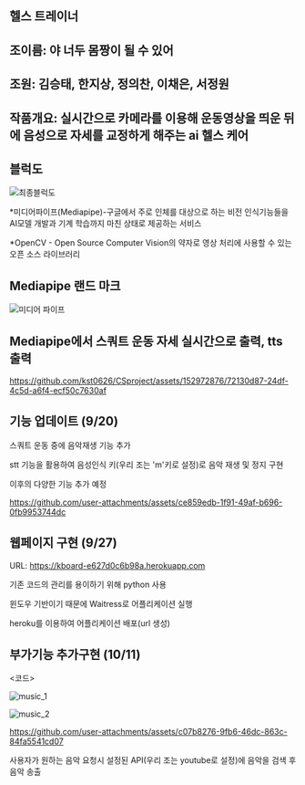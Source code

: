 ## 헬스 트레이너
## 조이름: 야 너두 몸짱이 될 수 있어

## 조원: 김승태, 한지상, 정의찬, 이채은, 서정원

## 작품개요: 실시간으로 카메라를 이용해 운동영상을 띄운 뒤에 음성으로 자세를 교정하게 해주는 ai 헬스 케어

## 블럭도
![최종블럭도](https://github.com/user-attachments/assets/e6543997-958c-4c59-8fa3-e294d4d574d9)

*미디어파이프(Mediapipe)-구글에서 주로 인체를 대상으로 하는 비전 인식기능들을 AI모델 개발과 기계 학습까지 마친 상태로 제공하는 서비스

*OpenCV - Open Source Computer Vision의 약자로 영상 처리에 사용할 수 있는 오픈 소스 라이브러리



## Mediapipe 랜드 마크
![미디어 파이프](https://github.com/kst0626/CSproject/assets/152972876/043f3e18-848f-4ec4-93c1-b7aefcbf517e)

## Mediapipe에서 스쿼트 운동 자세 실시간으로 출력, tts 출력
https://github.com/kst0626/CSproject/assets/152972876/72130d87-24df-4c5d-a6f4-ecf50c7630af

## 기능 업데이트 (9/20)
스쿼트 운동 중에 음악재생 기능 추가

stt 기능을 활용하여 음성인식 키(우리 조는 'm'키로 설정)로 음악 재생 및 정지 구현

이후의 다양한 기능 추가 예정

https://github.com/user-attachments/assets/ce859edb-1f91-49af-b696-0fb9953744dc

## 웹페이지 구현 (9/27)
URL:  https://kboard-e627d0c6b98a.herokuapp.com

기존 코드의 관리를 용이하기 위해 python 사용

윈도우 기반이기 때문에 Waitress로 어플리케이션 실행

heroku를 이용하여 어플리케이션 배포(url 생성)

## 부가기능 추가구현 (10/11)
<코드>

![music_1](https://github.com/user-attachments/assets/d94551d6-cd3e-4bca-a0eb-d5938feb400b)

![music_2](https://github.com/user-attachments/assets/6cc8f571-a93f-4c60-8f41-fc4105d6e87f)


https://github.com/user-attachments/assets/c07b8276-9fb6-46dc-863c-84fa5541cd07

사용자가 원하는 음악 요청시 설정된 API(우리 조는 youtube로 설정)에 음악을 검색 후 음악 송출
